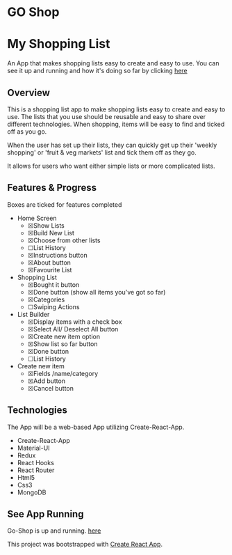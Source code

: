 # GO Shop

# My Shopping List

An App that makes shopping lists easy to create and easy to use.
You can see it up and running and how it's doing so far by clicking [here](https://gregatgit.github.io/go-shop/)

## Overview

This is a shopping list app to make shopping lists easy to create and easy to use. The lists that you use should be reusable and easy to share over different technologies. When shopping, items will be easy to find and ticked off as you go.

When the user has set up their lists, they can quickly get up their &#39;weekly shopping&#39; or &#39;fruit &amp; veg markets&#39; list and tick them off as they go.

It allows for users who want either simple lists or more complicated lists.

## Features &amp; Progress

Boxes are ticked for features completed

- Home Screen
  - ☒Show Lists
  - ☒Build New List
  - ☒Choose from other lists
  - ☐List History
  - ☒Instructions button
  - ☒About button
  - ☒Favourite List
- Shopping List
  - ☒Bought it button
  - ☒Done button (show all items you&#39;ve got so far)
  - ☒Categories
  - ☐Swiping Actions
- List Builder
  - ☒Display items with a check box
  - ☒Select All/ Deselect All button
  - ☒Create new item option
  - ☒Show list so far button
  - ☒Done button
  - ☐List History
- Create new item
  - ☒Fields /name/category
  - ☒Add button
  - ☒Cancel button

## Technologies

The App will be a web-based App utilizing Create-React-App.

- Create-React-App
- Material-UI
- Redux
- React Hooks
- React Router
- Html5
- Css3
- MongoDB


## See App Running

Go-Shop is up and running. [here](https://gregatgit.github.io/go-shop/)

This project was bootstrapped with [Create React App](https://github.com/facebookincubator/create-react-app).

